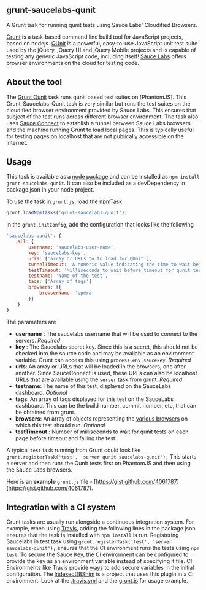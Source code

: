 grunt-saucelabs-qunit
---------------------

A Grunt task for running qunit tests using Sauce Labs' Cloudified Browsers. 

[Grunt](http://gruntjs.com/) is a task-based command line build tool for JavaScript projects, based on nodejs. 
[QUnit](http://qunitjs.com/) is a powerful, easy-to-use JavaScript unit test suite used by the jQuery, jQuery UI and jQuery Mobile projects and is capable of testing any generic JavaScript code, including itself! 
[Sauce Labs](https://saucelabs.com/) offers browser environments on the cloud for testing code. 

About the tool
--------------
The [Grunt Qunit](https://github.com/gruntjs/grunt/blob/master/docs/task_qunit.md) task runs qunit based test suites on [PhantomJS]. This Grunt-Saucelabs-Qunit task is very similar but runs the test suites on the cloudified browser environment provided by Sauce Labs. This ensures that subject of the test runs across different browser environment. 
The task also uses [Sauce Connect](https://saucelabs.com/docs/sauce-connect) to establish a tunnel between Sauce Labs browsers and the machine running Grunt to load local pages. This is typically useful for testing pages on localhost that are not publically accessible on the internet. 

Usage
------
This task is available as a [node package](https://npmjs.org/package/grunt-saucelabs-qunit) and can be installed as `npm install grunt-saucelabs-qunit`. It can also be included as a devDependency in package.json in your node project. 

To use the task in `grunt.js`, load the npmTask. 


```javascript
grunt.loadNpmTasks('grunt-saucelabs-qunit');

``` 

In the `grunt.initConfig`, add the configuration that looks like the following

```javascript
'saucelabs-qunit': {
	all: {
		username: 'saucelabs-user-name',
		key: 'saucelabs-key',
		urls: ['array or URLs to to load for QUnit'],
		tunnelTimeout: 'A numeric value indicating the time to wait before closing all tunnels ',
		testTimeout: 'Milliseconds to wait before timeout for qunit test per page'
		testname: 'Name of the test',
		tags: ['Array of tags']
		browsers: [{
			browserName: 'opera'
		}]
	}
}

```

The parameters are 

* __username__ : The saucelabs username that will be used to connect to the servers. _Required_
* __key__ : The Saucelabs secret key. Since this is a secret, this should not be checked into the source code and may be available as an environment variable. Grunt can access this using 	`process.env.saucekey`. _Required_
* __urls__: An array or URLs that will be loaded in the browsers, one after another. Since SauceConnect is used, these URLs can also be localhost URLs that are available using the `server` task from grunt. _Required_
* __testname__: The name of this test, displayed on the SauceLabs dashboard. _Optional_
* __tags__: An array of tags displayed for this test on the SauceLabs dashboard. This can be the build number, commit number, etc, that can be obtained from grunt. 
* __browsers__: An array of objects representing the [various browsers](https://saucelabs.com/docs/browsers) on which this test should run.  _Optional_
* __testTimeout__ : Number of milliseconds to wait for qunit tests on each page before timeout and failing the test

A typical `test` task running from Grunt could look like `grunt.registerTask('test', 'server qunit saucelabs-qunit');` This starts a server and then runs the Qunit tests first on PhantomJS and then using the Sauce Labs browsers. 

Here is an __example__ `grunt.js` file - [https://gist.github.com/4061787](https://gist.github.com/4061787).

Integration with a CI system
--------------------------
Grunt tasks are usually run alongside a continuous integration system. For example, when using [Travis](travis-ci.org), adding the following lines in the package.json ensures that the task is installed with `npm install` is run. Registering Saucelabs in test task using `grunt.registerTask('test', 'server saucelabs-qunit');` ensures that the CI environment runs the tests using `npm test`. 
To secure the Sauce Key, the CI environment can be configured to provide the key as an environment variable instead of specifying it file. CI Environments like Travis provide [ways](http://about.travis-ci.org/docs/user/build-configuration/#Secure-environment-variables) to add secure variables in the initial configuration.
The [IndexedDBShim](http://github.com/axemclion/IndexedDBShim) is a project that uses this plugin in a CI environment. Look at the [.travis.yml](https://github.com/axemclion/IndexedDBShim/blob/master/.travis.yml) and the [grunt.js](https://github.com/axemclion/IndexedDBShim/blob/master/grunt.js) for usage example. 
